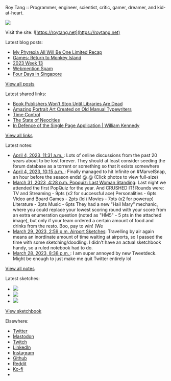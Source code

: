 Roy Tang :: Programmer, engineer, scientist, critic, gamer, dreamer, and kid-at-heart.

![](https://roytang.net/static/img/profile.jpg)

Visit the site: ![https://roytang.net](https://roytang.net)

Latest blog posts:

- [My Phyrexia All Will Be One Limited Recap](https://roytang.net/2023/04/mtgone-limited-recap/)
- [Games: Return to Monkey Island](https://roytang.net/2023/04/return-to-monkey-island/)
- [2023 Week 13](https://roytang.net/2023/04/2023-week-13/)
- [Webmention Spam](https://roytang.net/2023/04/webmention-spam/)
- [Four Days in Singapore](https://roytang.net/2023/03/sgtrip2023/)

[View all posts](https://roytang.net/blog)

Latest shared links:

- [Book Publishers Won’t Stop Until Libraries Are Dead](https://roytang.net/2023/04/62cabdb7923716370713efdfcce12ed0/)
- [Amazing Portrait Art Created on Old Manual Typewriters](https://roytang.net/2023/04/d64fdf9f505be69736a1c7f907034484/)
- [Time Control](https://roytang.net/2023/04/e6d2d55b5661511cb1e608fbfcec18c5/)
- [The State of Neocities](https://roytang.net/2023/04/f0ce1254bb0dc79c9fb5d11fb67c3071/)
- [In Defence of the Single Page Application | William Kennedy](https://roytang.net/2023/04/edabb2e11f6e35ebc9f1fba593d12252/)

[View all links](https://roytang.net/links)

Latest notes:

- [April 4, 2023, 11:31 a.m. ](https://roytang.net/2023/04/jevk0z1/): Lots of online discussions from the past 20 years about to be lost forever. They should at least consider seeding the forum database as a torrent or something so that it exists somewhere
- [April 4, 2023, 10:15 a.m. ](https://roytang.net/2023/04/1643074751517319169/): Finally managed to hit Infinite on #MarvelSnap, an hour before the season ends! @_@ (Click photos to view full-size)
- [March 31, 2023, 4:28 p.m. Popquiz: Last Woman Standing](https://roytang.net/2023/03/popquiz-lastwoman/): Last night we attended the first PopQuiz for the year. And CRUSHED IT! Rounds were: TV and Streaming - 9pts (x2 for successful ace) Personalities - 6pts Video and Board Games - 2pts (lol) Movies - 7pts (x2 for powerup) Literature - 3pts Music - 6pts They had a new &quot;Hail Mary&quot; mechanic, where you could replace your lowest scoring round with your score from an extra enumeration question (noted as &quot;HM5&quot; - 5 pts in the attached image), but only if your team ordered a certain amount of food and drinks from the resto. Boo, pay to win! (We
- [March 29, 2023, 2:59 p.m. Airport Sketches](https://roytang.net/2023/03/cd8166166ec16a64ba0888383e19c435/): Travelling by air again means an inordinate amount of time waiting at airports, so I passed the time with some sketching/doodling. I didn&#x27;t have an actual sketchbook handy, so a ruled notebook had to do.
- [March 28, 2023, 8:38 p.m. ](https://roytang.net/2023/03/1640694759743209472/): I am super annoyed by new Tweetdeck. Might be enough to just make me quit Twitter entirely lol

[View all notes](https://roytang.net/notes)

Latest sketches:


- ![](https://roytang.net/media/cache/3c/da/3cda657c471879c3cfa81b898b810cd6.jpg)
- ![](https://roytang.net/media/cache/a2/60/a260eacc913ee7c542024b154923702f.jpg)
- ![](https://roytang.net/media/cache/e0/88/e0888b7f7a1e342aba8cced2a0784cc4.jpg)

[View sketchbook](https://roytang.net/albums/sketchbook)


Elsewhere:

- [Twitter](https://twitter.com/roytang)
- [Mastodon](https://indieweb.social/@roytang)
- [Twitch](https://twitch.tv/twitchyroy)
- [LinkedIn](https://www.linkedin.com/in/roytang)
- [Instagram](https://instagram.com/roytang0400)
- [Github](https://github.com/roytang)
- [Reddit](https://reddit.com/u/hungryroy)
- [Ko-fi](https://ko-fi.com/roytang)
- [](mailto:hello@roytang.net)